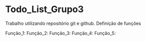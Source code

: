 # Todo_List_Grupo3
Trabalho utilizando repositório git e github.
Definição de funções 

Função_1: 
Função_2:
Função_3:
Função_4:
Função_5:
